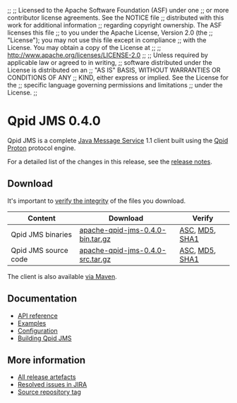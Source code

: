 ;;
;; Licensed to the Apache Software Foundation (ASF) under one
;; or more contributor license agreements.  See the NOTICE file
;; distributed with this work for additional information
;; regarding copyright ownership.  The ASF licenses this file
;; to you under the Apache License, Version 2.0 (the
;; "License"); you may not use this file except in compliance
;; with the License.  You may obtain a copy of the License at
;; 
;;   http://www.apache.org/licenses/LICENSE-2.0
;; 
;; Unless required by applicable law or agreed to in writing,
;; software distributed under the License is distributed on an
;; "AS IS" BASIS, WITHOUT WARRANTIES OR CONDITIONS OF ANY
;; KIND, either express or implied.  See the License for the
;; specific language governing permissions and limitations
;; under the License.
;;

<script type="text/javascript">
  _deferredFunctions.push(function() {
      if ("0.4.0" === "{{current_jms_release}}") {
          _modifyCurrentReleaseLinks();
      }
  });
</script>

# Qpid JMS 0.4.0

Qpid JMS is a complete [Java Message Service][jms] 1.1 client built
using the [Qpid Proton]({{site_url}}/proton/index.html) protocol engine.

For a detailed list of the changes in this release, see the [release
notes](release-notes.html).

[jms]: http://en.wikipedia.org/wiki/Java_Message_Service

## Download

It's important to [verify the
integrity]({{site_url}}/download.html#verify-what-you-download) of the
files you download.

| Content | Download | Verify |
| ------- | -------- | ------ |
| Qpid JMS binaries | [apache-qpid-jms-0.4.0-bin.tar.gz](http://archive.apache.org/dist/qpid/jms/0.4.0/apache-qpid-jms-0.4.0-bin.tar.gz) | [ASC](http://archive.apache.org/dist/qpid/jms/0.4.0/apache-qpid-jms-0.4.0-bin.tar.gz.asc), [MD5](http://archive.apache.org/dist/qpid/jms/0.4.0/apache-qpid-jms-0.4.0-bin.tar.gz.md5), [SHA1](http://archive.apache.org/dist/qpid/jms/0.4.0/apache-qpid-jms-0.4.0-bin.tar.gz.sha1) |
| Qpid JMS source code | [apache-qpid-jms-0.4.0-src.tar.gz](http://archive.apache.org/dist/qpid/jms/0.4.0/apache-qpid-jms-0.4.0-src.tar.gz) | [ASC](http://archive.apache.org/dist/qpid/jms/0.4.0/apache-qpid-jms-0.4.0-src.tar.gz.asc), [MD5](http://archive.apache.org/dist/qpid/jms/0.4.0/apache-qpid-jms-0.4.0-src.tar.gz.md5), [SHA1](http://archive.apache.org/dist/qpid/jms/0.4.0/apache-qpid-jms-0.4.0-src.tar.gz.sha1) |

The client is also available [via Maven]({{site_url}}/maven.html).
## Documentation

<div class="two-column" markdown="1">

 - [API reference](http://docs.oracle.com/javaee/1.4/api/javax/jms/package-summary.html)
 - [Examples](https://github.com/apache/qpid-jms/tree/0.4.0/qpid-jms-examples)
 - [Configuration](docs/index.html)
 - [Building Qpid JMS](building.html)

</div>

## More information

 - [All release artefacts](http://archive.apache.org/dist/qpid/jms/0.4.0)
 - [Resolved issues in JIRA](https://issues.apache.org/jira/issues/?jql=project+%3D+QPIDJMS+AND+fixVersion+%3D+%270.4.0%27+ORDER+BY+priority+DESC)
 - [Source repository tag](https://git-wip-us.apache.org/repos/asf/qpid-jms.git/tree/refs/tags/0.4.0)